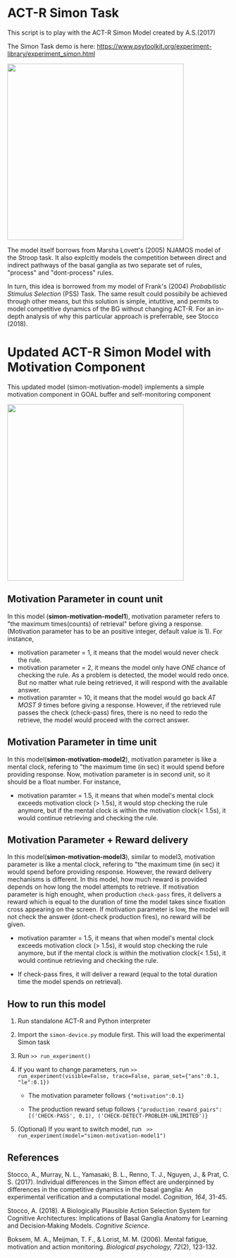 # ACT-R Simon Task

This script is to play with the ACT-R Simon Model created by A.S.(2017)

The Simon Task demo is here: https://www.psytoolkit.org/experiment-library/experiment_simon.html 

<img src="https://ars.els-cdn.com/content/image/1-s2.0-S0010027717300598-gr6.jpg" width="400"/>

The model itself borrows from Marsha Lovett's (2005) NJAMOS model of
the Stroop task. It also explcitly models the competition between
direct and indirect pathways of the basal ganglia as two separate set
of rules, "process" and "dont-process" rules.

In turn, this idea is borrowed from my model of Frank's (2004)
_Probabilistic Stimulus Selection_ (PSS) Task. The same result
could possibily be achieved through other means, but this
solution is simple, intutitive, and permits to model competitive
dynamics of the BG without changing ACT-R.  For an in-depth analysis
of why this particular approach is preferrable, see Stocco (2018).


# Updated ACT-R Simon Model with Motivation Component

This updated model (simon-motivation-model) implements a simple motivation component in GOAL buffer and self-monitoring component 


<img src="https://docs.google.com/drawings/d/e/2PACX-1vS_YKK6E75H-XYmQMRBH1xLt7vjmDSMrB0Ykgw0AnppxTx2KwN5OiReoi77Hr5xkdfKc8kVmMDgrYuQ/pub?w=1359&h=1561" width="400"/>

## Motivation Parameter in count unit

In this model (**simon-motivation-model1**), motivation parameter refers to "the maximum times(counts) of retrieval" before giving a response. (Motivation parameter has to be an positive integer, default value is 1). For instance, 

- motivation parameter = 1, it means that the model would never check the rule. 
- motivation parameter = 2, it means the model only have *ONE* chance of checking the rule. As a problem is detected, the model would redo once. But no matter what rule being retrieved, it will respond with the available answer. 
- motivation paramter = 10, it means that the model would go back *AT MOST 9* times before giving a response. However, if the retrieved rule passes the check (check-pass) fires, there is no need to redo the retrieve, the model would proceed with the correct answer. 


## Motivation Parameter in time unit


In this model(**simon-motivation-model2**), motivation parameter is like a mental clock, refering to "the maximum time (in sec) it would spend before providing response. Now, motivation parameter is in second unit, so it should be a float number. For instance,

- motivation paramter = 1.5, it means that when model's mental clock exceeds motivation clock (> 1.5s), it would stop checking the rule anymore, but if the mental clock is within the motivation clock(< 1.5s), it would continue retrieving and checking the rule. 

## Motivation Parameter + Reward delivery


In this model(**simon-motivation-model3**), similar to model3, motivation parameter is like a mental clock, refering to "the maximum time (in sec) it would spend before providing response. However, the reward delivery mechanisms is different. In this model, how much reward is provided depends on how long the model attempts to retrieve. If motivation parameter is high enought, when production `check-pass` fires, it delivers a reward which is equal to the duration of time the model takes since fixation cross appearing on the screen. If motivation parameter is low, the model will not check the answer (dont-check production fires), no reward will be given. 

- motivation paramter = 1.5, it means that when model's mental clock exceeds motivation clock (> 1.5s), it would stop checking the rule anymore, but if the mental clock is within the motivation clock(< 1.5s), it would continue retrieving and checking the rule.

- If check-pass fires, it will deliver a reward (equal to the total duration time the model spends on retrieval).



## How to run this model

1. Run standalone ACT-R and Python interpreter

2. Import the `simon-device.py` module first. This will load the experimental Simon task 

3. Run `>> run_experiment()`

4. If you want to change parameters, run `>> run_experiment(visible=False, trace=False, param_set={"ans":0.1, "le":0.1})` 

   - The motivation parameter follows `{"motivation":0.1}`
   
   - The production reward setup follows `{"production_reward_pairs":[('CHECK-PASS', 0.1), ('CHECK-DETECT-PROBLEM-UNLIMITED')}`

4. (Optional) If you want to switch model, run ` >> run_experiment(model="simon-motivation-model1")`

## References

Stocco, A., Murray, N. L., Yamasaki, B. L., Renno, T. J., Nguyen, J.,
& Prat, C. S. (2017). Individual differences in the Simon effect are
underpinned by differences in the  competitive dynamics in the basal
ganglia: An experimental verification and a computational
model. _Cognition_, _164_, 31-45.


Stocco, A. (2018). A Biologically Plausible Action Selection System
for Cognitive Architectures: Implications of Basal Ganglia Anatomy for
Learning and Decision‐Making Models. _Cognitive Science_.

Boksem, M. A., Meijman, T. F., & Lorist, M. M. (2006). 
Mental fatigue, motivation and action monitoring. 
_Biological psychology, 72_(2), 123-132.
